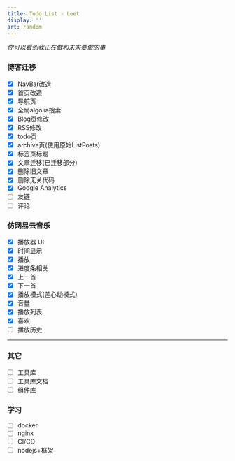 ```yaml
---
title: Todo List - Leet
display: ''
art: random
---
```


<SubNav />

*你可以看到我正在做和未来要做的事*

### 博客迁移

- [x] NavBar改造
- [x] 首页改造
- [x] 导航页
- [x] 全局algolia搜索
- [x] Blog页修改
- [x] RSS修改
- [x] todo页
- [x] archive页(使用原始ListPosts)
- [x] 标签页标题
- [x] 文章迁移(已迁移部分)
- [x] 删除旧文章
- [x] 删除无关代码
- [x] Google Analytics
- [ ] 友链
- [ ] 评论

### 仿网易云音乐

- [x] 播放器 UI
- [x] 时间显示
- [x] 播放
- [x] 进度条相关
- [x] 上一首
- [x] 下一首
- [x] 播放模式(差心动模式)
- [x] 音量
- [x] 播放列表
- [x] 喜欢
- [ ] 播放历史

---

### 其它

- [ ] 工具库
- [ ] 工具库文档
- [ ] 组件库

### 学习

- [ ] docker
- [ ] nginx
- [ ] CI/CD
- [ ] nodejs+框架
